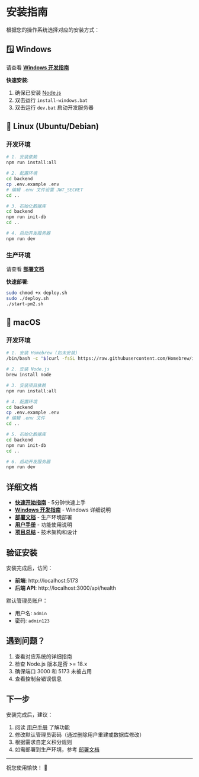 # 安装指南

根据您的操作系统选择对应的安装方式：

## 🪟 Windows

请查看 **[Windows 开发指南](WINDOWS_GUIDE.md)**

**快速安装**:
1. 确保已安装 [Node.js](https://nodejs.org/)
2. 双击运行 `install-windows.bat`
3. 双击运行 `dev.bat` 启动开发服务器

## 🐧 Linux (Ubuntu/Debian)

### 开发环境

```bash
# 1. 安装依赖
npm run install:all

# 2. 配置环境
cd backend
cp .env.example .env
# 编辑 .env 文件设置 JWT_SECRET
cd ..

# 3. 初始化数据库
cd backend
npm run init-db
cd ..

# 4. 启动开发服务器
npm run dev
```

### 生产环境

请查看 **[部署文档](DEPLOYMENT.md)**

**快速部署**:
```bash
sudo chmod +x deploy.sh
sudo ./deploy.sh
./start-pm2.sh
```

## 🍎 macOS

### 开发环境

```bash
# 1. 安装 Homebrew (如未安装)
/bin/bash -c "$(curl -fsSL https://raw.githubusercontent.com/Homebrew/install/HEAD/install.sh)"

# 2. 安装 Node.js
brew install node

# 3. 安装项目依赖
npm run install:all

# 4. 配置环境
cd backend
cp .env.example .env
# 编辑 .env 文件
cd ..

# 5. 初始化数据库
cd backend
npm run init-db
cd ..

# 6. 启动开发服务器
npm run dev
```

## 详细文档

- **[快速开始指南](QUICKSTART.md)** - 5分钟快速上手
- **[Windows 开发指南](WINDOWS_GUIDE.md)** - Windows 详细说明
- **[部署文档](DEPLOYMENT.md)** - 生产环境部署
- **[用户手册](USER_GUIDE.md)** - 功能使用说明
- **[项目总结](PROJECT_SUMMARY.md)** - 技术架构和设计

## 验证安装

安装完成后，访问：

- **前端**: http://localhost:5173
- **后端 API**: http://localhost:3000/api/health

默认管理员账户：
- 用户名: `admin`
- 密码: `admin123`

## 遇到问题？

1. 查看对应系统的详细指南
2. 检查 Node.js 版本是否 >= 18.x
3. 确保端口 3000 和 5173 未被占用
4. 查看控制台错误信息

## 下一步

安装完成后，建议：

1. 阅读 [用户手册](USER_GUIDE.md) 了解功能
2. 修改默认管理员密码（通过删除用户重建或数据库修改）
3. 根据需求自定义积分规则
4. 如需部署到生产环境，参考 [部署文档](DEPLOYMENT.md)

---

祝您使用愉快！ 🚀

